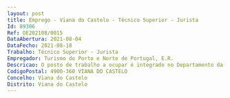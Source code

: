 ```yaml
--- 
layout: post
title: Emprego - Viana do Castelo - Técnico Superior - Jurista
Id: 89306
Ref: OE202108/0015
DataAbertura: 2021-08-04
DataFecho: 2021-08-18
Trabalho: Técnico Superior - Jurista
Empregador: Turismo do Porto e Norte de Portugal, E.R.
Descricao: O posto de trabalho a ocupar é integrado no Departamento da AdministraçãoGeral, competindo lhe as seguintes funções   Gestão do processo de contratação publica, incluindo a definição dosProcedimentos de Contratação Pública e a gestão das propostas em todas asfases do processo de compras e contratos (na preparação de procedimentos doscontratos, na elaboração de peças de procedimento, participação em júris eutilização de plataforma eletrónica), bem como a articulação e cooperação entretodas as partes interessadas no processo, internas e externas   Acompanhamento de todos os processos de compras   Apoio legal aos assuntos de Recursos Humanos   Apoio jurídico à Comissão Executiva e ao Departamento da Administração Geralno tratamento dos assuntos de direito administrativo.
CodigoPostal: 4900-360 VIANA DO CASTELO
Concelho: Viana do Castelo
Distrito: Viana do Castelo
--- 
```

